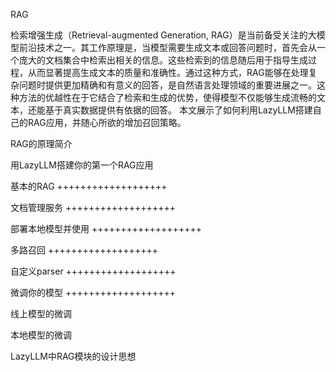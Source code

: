 RAG

检索增强生成（Retrieval-augmented Generation, RAG）是当前备受关注的大模型前沿技术之一。其工作原理是，当模型需要生成文本或回答问题时，首先会从一个庞大的文档集合中检索出相关的信息。这些检索到的信息随后用于指导生成过程，从而显著提高生成文本的质量和准确性。通过这种方式，RAG能够在处理复杂问题时提供更加精确和有意义的回答，是自然语言处理领域的重要进展之一。这种方法的优越性在于它结合了检索和生成的优势，使得模型不仅能够生成流畅的文本，还能基于真实数据提供有依据的回答。
本文展示了如何利用LazyLLM搭建自己的RAG应用，并随心所欲的增加召回策略。

RAG的原理简介

用LazyLLM搭建你的第一个RAG应用

基本的RAG
+++++++++++++++++++


文档管理服务
+++++++++++++++++++


部署本地模型并使用
+++++++++++++++++++


多路召回
+++++++++++++++++++


自定义parser
+++++++++++++++++++


微调你的模型
+++++++++++++++++++


线上模型的微调

本地模型的微调


LazyLLM中RAG模块的设计思想
